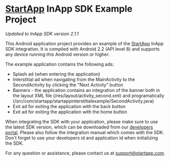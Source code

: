 [StartApp][] InApp SDK Example Project
======================================

*Updated to InApp SDK version 2.1.1*

This Android application project provides an example of the [StartApp][] InApp SDK integration.
It is compiled with Android 2.2 (API level 8) and supports any device running this Android version or higher.

The example application contains the following ads:
* Splash ad (when entering the application)
* Interstitial ad when navigating from the MainActivity to the SecondActivity by clicking the "Next Activity" button
* Banners - the application contains an integration of the banner both in the layout XML file (/res/layout/activity_second.xml) and programatically (/src/com/startapp/startappinterstitialexample/SecondActivity.java)
* Exit ad for exiting the application with the back button
* Exit ad for exiting the application with the home button

When integrating the SDK with your application, please make sure to use the latest SDK version, which can be downloaded from our [developers portal](https://developers.startapp.com).
Please also follow the integration manual which comes with the SDK.
Don't forget to use your developers id and application id when initializing the SDK.


For any question or assistance, please contact us at support@startapp.com.

[StartApp]: http://www.startapp.com